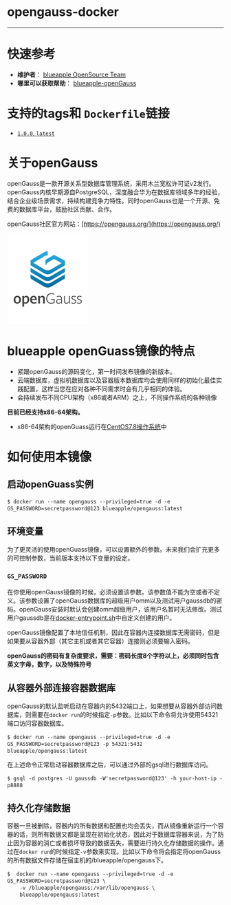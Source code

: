 # opengauss-docker
---------------------------------------------------------------------------------------------------------------------------------------------------------------------------------
# 快速参考
- **维护者**：
[blueapple OpenSource Team](https://github.com/blueapple168)
- **哪里可以获取帮助**：
[blueapple-openGauss](https://github.com/blueapple168/opengauss-docker)

# 支持的tags和 `Dockerfile`链接
-	[`1.0.0`, `latest`](https://github.com/blueapple168/opengauss-docker/blob/master/1.0.0/dockerfile)


# 关于openGauss
openGauss是一款开源关系型数据库管理系统，采用木兰宽松许可证v2发行。openGauss内核早期源自PostgreSQL，深度融合华为在数据库领域多年的经验，结合企业级场景需求，持续构建竞争力特性。同时openGauss也是一个开源、免费的数据库平台，鼓励社区贡献、合作。

openGauss社区官方网站：[https://opengauss.org/](https://opengauss.org/)

![logo](https://github.com/blueapple168/opengauss-docker/blob/master/opengauss-text.png)

# blueapple openGuass镜像的特点
* 紧跟openGauss的源码变化，第一时间发布镜像的新版本。
* 云端数据库，虚拟机数据库以及容器版本数据库均会使用同样的初始化最佳实践配置，这样当您在应对各种不同需求时会有几乎相同的体验。
* 会持续发布不同CPU架构（x86或者ARM）之上，不同操作系统的各种镜像

**目前已经支持x86-64架构。**
- x86-64架构的openGuass运行在[CentOS7.8操作系统](https://www.centos.org/)中

# 如何使用本镜像

## 启动openGuass实例

```console
$ docker run --name opengauss --privileged=true -d -e GS_PASSWORD=secretpassword@123 blueapple/opengauss:latest
```

## 环境变量
为了更灵活的使用openGuass镜像，可以设置额外的参数。未来我们会扩充更多的可控制参数，当前版本支持以下变量的设定。

### `GS_PASSWORD`
在你使用openGauss镜像的时候，必须设置该参数。该参数值不能为空或者不定义。该参数设置了openGauss数据库的超级用户omm以及测试用户gaussdb的密码。openGauss安装时默认会创建omm超级用户，该用户名暂时无法修改。测试用户gaussdb是在[docker-entrypoint.sh](https://github.com/blueapple168/opengauss-docker/blob/master/1.0.0/docker-entrypoint.sh)中自定义创建的用户。

openGauss镜像配置了本地信任机制，因此在容器内连接数据库无需密码，但是如果要从容器外部（其它主机或者其它容器）连接则必须要输入密码。

**openGauss的密码有复杂度要求，需要：密码长度8个字符以上，必须同时包含英文字母，数字，以及特殊符号**


## 从容器外部连接容器数据库
openGauss的默认监听启动在容器内的5432端口上，如果想要从容器外部访问数据库，则需要在`docker run`的时候指定`-p`参数。比如以下命令将允许使用54321端口访问容器数据库。
```console
$ docker run --name opengauss --privileged=true -d -e GS_PASSWORD=secretpassword@123 -p 54321:5432 blueapple/opengauss:latest
```
在上述命令正常启动容器数据库之后，可以通过外部的gsql进行数据库访问。
```console
$ gsql -d postgres -U gaussdb -W'secretpassword@123' -h your-host-ip -p8888
```


## 持久化存储数据
容器一旦被删除，容器内的所有数据和配置也均会丢失，而从镜像重新运行一个容器的话，则所有数据又都是呈现在初始化状态，因此对于数据库容器来说，为了防止因为容器的消亡或者损坏导致的数据丢失，需要进行持久化存储数据的操作。通过在`docker run`的时候指定`-v`参数来实现。比如以下命令将会指定将openGauss的所有数据文件存储在宿主机的/blueapple/opengauss下。

```console
$  docker run --name opengauss --privileged=true -d -e GS_PASSWORD=secretpassword@123 \
    -v /blueapple/opengauss:/var/lib/opengauss \
    blueapple/opengauss:latest
```
